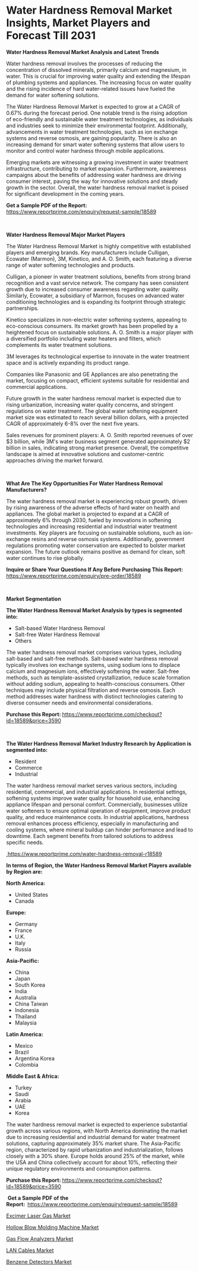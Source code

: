 <p><h1>Water Hardness Removal Market Insights, Market Players and Forecast Till 2031</h1></p><p><strong>Water Hardness Removal Market Analysis and Latest Trends</strong></p>
<p><p>Water hardness removal involves the processes of reducing the concentration of dissolved minerals, primarily calcium and magnesium, in water. This is crucial for improving water quality and extending the lifespan of plumbing systems and appliances. The increasing focus on water quality and the rising incidence of hard water-related issues have fueled the demand for water softening solutions. </p><p>The Water Hardness Removal Market is expected to grow at a CAGR of 0.67% during the forecast period. One notable trend is the rising adoption of eco-friendly and sustainable water treatment technologies, as individuals and industries seek to minimize their environmental footprint. Additionally, advancements in water treatment technologies, such as ion exchange systems and reverse osmosis, are gaining popularity. There is also an increasing demand for smart water softening systems that allow users to monitor and control water hardness through mobile applications. </p><p>Emerging markets are witnessing a growing investment in water treatment infrastructure, contributing to market expansion. Furthermore, awareness campaigns about the benefits of addressing water hardness are driving consumer interest, paving the way for innovative solutions and steady growth in the sector. Overall, the water hardness removal market is poised for significant development in the coming years.</p></p>
<p><strong>Get a Sample PDF of the Report:&nbsp;</strong> <a href="https://www.reportprime.com/enquiry/request-sample/18589?utm_campaign=1110&utm_medium=2&utm_source=Github&utm_content=ia&utm_term=25122024&utm_id=water-hardness-removal">https://www.reportprime.com/enquiry/request-sample/18589</a></p>
<p>&nbsp;</p>
<p><strong>Water Hardness Removal Major Market Players</strong></p>
<p><p>The Water Hardness Removal Market is highly competitive with established players and emerging brands. Key manufacturers include Culligan, Ecowater (Marmon), 3M, Kinetico, and A. O. Smith, each featuring a diverse range of water softening technologies and products.</p><p>Culligan, a pioneer in water treatment solutions, benefits from strong brand recognition and a vast service network. The company has seen consistent growth due to increased consumer awareness regarding water quality. Similarly, Ecowater, a subsidiary of Marmon, focuses on advanced water conditioning technologies and is expanding its footprint through strategic partnerships.</p><p>Kinetico specializes in non-electric water softening systems, appealing to eco-conscious consumers. Its market growth has been propelled by a heightened focus on sustainable solutions. A. O. Smith is a major player with a diversified portfolio including water heaters and filters, which complements its water treatment solutions. </p><p>3M leverages its technological expertise to innovate in the water treatment space and is actively expanding its product range. </p><p>Companies like Panasonic and GE Appliances are also penetrating the market, focusing on compact, efficient systems suitable for residential and commercial applications.</p><p>Future growth in the water hardness removal market is expected due to rising urbanization, increasing water quality concerns, and stringent regulations on water treatment. The global water softening equipment market size was estimated to reach several billion dollars, with a projected CAGR of approximately 6-8% over the next five years.</p><p>Sales revenues for prominent players: A. O. Smith reported revenues of over $3 billion, while 3M's water business segment generated approximately $2 billion in sales, indicating strong market presence. Overall, the competitive landscape is aimed at innovative solutions and customer-centric approaches driving the market forward.</p></p>
<p>&nbsp;</p>
<p><strong>What Are The Key Opportunities For Water Hardness Removal Manufacturers?</strong></p>
<p><p>The water hardness removal market is experiencing robust growth, driven by rising awareness of the adverse effects of hard water on health and appliances. The global market is projected to expand at a CAGR of approximately 6% through 2030, fueled by innovations in softening technologies and increasing residential and industrial water treatment investments. Key players are focusing on sustainable solutions, such as ion-exchange resins and reverse osmosis systems. Additionally, government regulations promoting water conservation are expected to bolster market expansion. The future outlook remains positive as demand for clean, soft water continues to rise globally.</p></p>
<p><strong>Inquire or Share Your Questions If Any Before Purchasing This Report:</strong> <a href="https://www.reportprime.com/enquiry/pre-order/18589?utm_campaign=1110&utm_medium=2&utm_source=Github&utm_content=ia&utm_term=25122024&utm_id=water-hardness-removal">https://www.reportprime.com/enquiry/pre-order/18589</a></p>
<p>&nbsp;</p>
<p><strong>Market Segmentation</strong></p>
<p><strong>The Water Hardness Removal Market Analysis by types is segmented into:</strong></p>
<p><ul><li>Salt-based Water Hardness Removal</li><li>Salt-free Water Hardness Removal</li><li>Others</li></ul></p>
<p><p>The water hardness removal market comprises various types, including salt-based and salt-free methods. Salt-based water hardness removal typically involves ion exchange systems, using sodium ions to displace calcium and magnesium ions, effectively softening the water. Salt-free methods, such as template-assisted crystallization, reduce scale formation without adding sodium, appealing to health-conscious consumers. Other techniques may include physical filtration and reverse osmosis. Each method addresses water hardness with distinct technologies catering to diverse consumer needs and environmental considerations.</p></p>
<p><strong>Purchase this Report:&nbsp;</strong><a href="https://www.reportprime.com/checkout?id=18589&price=3590&utm_campaign=1110&utm_medium=2&utm_source=Github&utm_content=ia&utm_term=25122024&utm_id=water-hardness-removal">https://www.reportprime.com/checkout?id=18589&price=3590</a></p>
<p>&nbsp;</p>
<p><strong>The Water Hardness Removal Market Industry Research by Application is segmented into:</strong></p>
<p><ul><li>Resident</li><li>Commerce</li><li>Industrial</li></ul></p>
<p><p>The water hardness removal market serves various sectors, including residential, commercial, and industrial applications. In residential settings, softening systems improve water quality for household use, enhancing appliance lifespan and personal comfort. Commercially, businesses utilize water softeners to ensure optimal operation of equipment, improve product quality, and reduce maintenance costs. In industrial applications, hardness removal enhances process efficiency, especially in manufacturing and cooling systems, where mineral buildup can hinder performance and lead to downtime. Each segment benefits from tailored solutions to address specific needs.</p></p>
<p><a href="https://www.reportprime.com/water-hardness-removal-r18589?utm_campaign=1110&utm_medium=2&utm_source=Github&utm_content=ia&utm_term=25122024&utm_id=water-hardness-removal">&nbsp;https://www.reportprime.com/water-hardness-removal-r18589</a></p>
<p><strong>In terms of Region, the Water Hardness Removal Market Players available by Region are:</strong></p>
<p>
    <p> <strong> North America: </strong>
        <ul>
            <li>United States</li>
            <li>Canada</li>
        </ul>
        </p> 
    <p> <strong> Europe: </strong>
        <ul>
            <li>Germany</li>
            <li>France</li>
            <li>U.K.</li>
            <li>Italy</li>
            <li>Russia</li>
        </ul>
        </p> 
    <p> <strong> Asia-Pacific: </strong>
        <ul>
            <li>China</li>
            <li>Japan</li>
            <li>South Korea</li>
            <li>India</li>
            <li>Australia</li>
            <li>China Taiwan</li>
            <li>Indonesia</li>
            <li>Thailand</li>
            <li>Malaysia</li>
        </ul>
        </p> 
    <p> <strong> Latin America: </strong>
        <ul>
            <li>Mexico</li>
            <li>Brazil</li>
            <li>Argentina Korea</li>
            <li>Colombia</li>
        </ul>
        </p> 
    <p> <strong> Middle East & Africa: </strong>
        <ul>
            <li>Turkey</li>
            <li>Saudi</li>
            <li>Arabia</li>
            <li>UAE</li>
            <li>Korea</li>
        </ul>
    </p>
    </p>
<p><p>The water hardness removal market is expected to experience substantial growth across various regions, with North America dominating the market due to increasing residential and industrial demand for water treatment solutions, capturing approximately 35% market share. The Asia-Pacific region, characterized by rapid urbanization and industrialization, follows closely with a 30% share. Europe holds around 25% of the market, while the USA and China collectively account for about 10%, reflecting their unique regulatory environments and consumption patterns.</p></p>
<p><strong>Purchase this Report: </strong><a href="https://www.reportprime.com/checkout?id=18589&price=3590&utm_campaign=1110&utm_medium=2&utm_source=Github&utm_content=ia&utm_term=25122024&utm_id=water-hardness-removal">https://www.reportprime.com/checkout?id=18589&price=3590</a></p>
<p>&nbsp;<strong>Get a Sample PDF of the Report:&nbsp;&nbsp;</strong><a href="https://www.reportprime.com/enquiry/request-sample/18589?utm_campaign=1110&utm_medium=2&utm_source=Github&utm_content=ia&utm_term=25122024&utm_id=water-hardness-removal">https://www.reportprime.com/enquiry/request-sample/18589</a></p>
<p><strong></strong></p>
<p><p><a href="https://www.linkedin.com/pulse/excimer-laser-gas-market-report-2024-2031-cagr-analysis-growth-gqcke?utm_campaign=1110&utm_medium=2&utm_source=Github&utm_content=ia&utm_term=25122024&utm_id=water-hardness-removal">Excimer Laser Gas Market</a></p><p><a href="https://github.com/organophelia8282/Market-Research-Report-List-1/blob/main/hollow-blow-molding-machine-market.md?utm_campaign=1110&utm_medium=2&utm_source=Github&utm_content=ia&utm_term=25122024&utm_id=water-hardness-removal">Hollow Blow Molding Machine Market</a></p><p><a href="https://www.linkedin.com/pulse/gas-flow-analyzers-market-sizeshare-recent-development-dyx5e?utm_campaign=1110&utm_medium=2&utm_source=Github&utm_content=ia&utm_term=25122024&utm_id=water-hardness-removal">Gas Flow Analyzers Market</a></p><p><a href="https://www.linkedin.com/pulse/global-lan-cables-market-analysis-projected-scope-size-cagr-6pzve?utm_campaign=1110&utm_medium=2&utm_source=Github&utm_content=ia&utm_term=25122024&utm_id=water-hardness-removal">LAN Cables Market</a></p><p><a href="https://www.linkedin.com/pulse/comprehensive-study-benzene-detectors-market-share-size-49x4c?utm_campaign=1110&utm_medium=2&utm_source=Github&utm_content=ia&utm_term=25122024&utm_id=water-hardness-removal">Benzene Detectors Market</a></p></p>